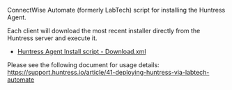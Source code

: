 ConnectWise Automate (formerly LabTech) script for installing the Huntress Agent.

Each client will download the most recent installer directly from the Huntress server and execute it.

- [Huntress Agent Install script - Download.xml](https://raw.githubusercontent.com/huntresslabs/deployment-scripts/master/ConnectWise-Automate/Huntress%20Agent%20Install%20script%20-%20Download.xml)

Please see the following document for usage details:
https://support.huntress.io/article/41-deploying-huntress-via-labtech-automate
